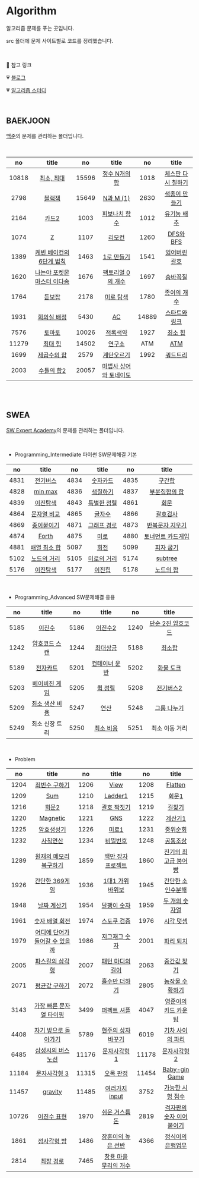 # Algorithm

알고리즘 문제를 푸는 곳입니다.

src 폴더에 문제 사이트별로 코드를 정리했습니다.

<br>

👻 참고 링크

💗 [블로그](https://jennnn.tistory.com/category/algorithm)

💗 [알고리즘 스터디](https://github.com/ssabum/algorithm_study)

<br>

## BAEKJOON

[백준](https://www.acmicpc.net/)의 문제를 관리하는 폴더입니다.

<br>

|  no   |                      title                       |  no   |                    title                     |  no   |                  title                  |
| :---: | :----------------------------------------------: | :---: | :------------------------------------------: | :---: | :-------------------------------------: |
| 10818 |       [최소, 최대](src/baekjoon/10818.py)        | 15596 |    [정수 N개의 합](src/baekjoon/15596.py)    | 1018  | [체스판 다시 칠하기](src/baekjoon/1018) |
| 2798  |           [블랙잭](src/baekjoon/2798)            | 15649 |       [N과 M (1)](src/baekjoon/15649)        | 2630  |   [색종이 만들기](src/baekjoon/2630)    |
| 2164  |            [카드2](src/baekjoon/2164)            | 1003  |      [피보나치 함수](src/baekjoon/1003)      | 1012  |    [유기농 배추](src/baekjoon/1012)     |
| 1074  |              [Z](src/baekjoon/1074)              | 1107  |        [리모컨](src/baekjoon/1107.py)        | 1260  |     [DFS와 BFS](src/baekjoon/1260)      |
| 1389  |  [케빈 베이컨의 6단계 법칙](src/baekjoon/1389)   | 1463  |       [1로 만들기](src/baekjoon/1463)        | 1541  |   [잃어버린 괄호](src/baekjoon/1541)    |
| 1620  | [나는야 포켓몬 마스터 이다솜](src/baekjoon/1620) | 1676  |    [팩토리얼 0의 개수](src/baekjoon/1676)    | 1697  |      [숨바꼭질](src/baekjoon/1697)      |
| 1764  |           [듣보잡](src/baekjoon/1764)            | 2178  |        [미로 탐색](src/baekjoon/2178)        | 1780  |    [종이의 개수](src/baekjoon/1780)     |
| 1931  |         [회의실 배정](src/baekjoon/1931)         | 5430  |           [AC](src/baekjoon/5430)            | 14889 | [스타트와 링크](src/baekjoon/14889.py)  |
| 7576  |          [토마토](src/baekjoon/7576.py)          | 10026 |      [적록색약](src/baekjoon/10026.py)       | 1927  |     [최소 힙](src/baekjoon/1927.py)     |
| 11279 |         [최대 힙](src/baekjoon/11279.py)         | 14502 |       [연구소](src/baekjoon/14502.py)        |  ATM  |      [ATM](src/baekjoon/11399.py)       |
| 1699  |       [제곱수의 합](src/baekjoon/1699.py)        | 2579  |      [계단오르기](src/baekjoon/2579.py)      | 1992  |    [쿼드트리](src/baekjoon/1992.py)     |
| 2003  |        [수들의 합2](src/baekjoon/2003.py)        | 20057 | [마법사 상어와 토네이도](src/baekjoon/20057) |       |                                         |

<br><br>

## SWEA

[SW Expert Academy](https://swexpertacademy.com/main/main.do)의 문제를 관리하는 폴더입니다.

<br>

- Programming_Intermediate   파이썬 SW문제해결 기본

|  no  |                            title                             |  no  |                            title                             |  no  |                            title                             |
| :--: | :----------------------------------------------------------: | :--: | :----------------------------------------------------------: | :--: | :----------------------------------------------------------: |
| 4831 |  [전기버스](src/swea/_Programming_Intermediate/List1/4831)   | 4834 |  [숫자카드](src/swea/_Programming_Intermediate/List1/4834)   | 4835 |   [구간합](src/swea/_Programming_Intermediate/List1/4835)    |
| 4828 | [min max](src/swea/_Programming_Intermediate/List1/4828.py)  | 4836 | [색칠하기](src/swea/_Programming_Intermediate/List2/4836.py) | 4837 | [부분집합의 합](src/swea/_Programming_Intermediate/List2/4837.py) |
| 4839 | [이진탐색](src/swea/_Programming_Intermediate/List2/4839.py) | 4843 | [특별한 정렬](src/swea/_Programming_Intermediate/List2/4843.py) | 4861 |    [회문](src/swea/_Programming_Intermediate/String/4861)    |
| 4864 | [문자열 비교](src/swea/_Programming_Intermediate/String/4864) | 4865 | [글자수](src/swea/_Programming_Intermediate/String/4865.py)  | 4866 |    [괄호검사](src/swea/_Programming_Intermediate/Stack1)     |
| 4869 |   [종이붙이기](src/swea/_Programming_Intermediate/Stack1)    | 4871 |   [그래프 경로](src/swea/_Programming_Intermediate/Stack1)   | 4873 | [반복문자 지우기](src/swea/_Programming_Intermediate/Stack1) |
| 4874 |      [Forth](src/swea/_Programming_Intermediate/Stack2)      | 4875 |      [미로](src/swea/_Programming_Intermediate/Stack2)       | 4880 | [토너먼트 카드게임](src/swea/_Programming_Intermediate/Stack2) |
| 4881 |  [배열 최소 합](src/swea/_Programming_Intermediate/Stack2)   | 5097 |       [회전](src/swea/_Programming_Intermediate/Queue)       | 5099 |    [피자 굽기](src/swea/_Programming_Intermediate/Queue)     |
| 5102 |   [노드의 거리](src/swea/_Programming_Intermediate/Queue)    | 5105 |   [미로의 거리](src/swea/_Programming_Intermediate/Queue)    | 5174 |      [subtree](src/swea/_Programming_Intermediate/Tree)      |
| 5176 |     [이진탐색](src/swea/_Programming_Intermediate/Tree)      | 5177 |      [이진힙](src/swea/_Programming_Intermediate/Tree)       | 5178 |     [노드의 합](src/swea/_Programming_Intermediate/Tree)     |

<br>

- Programming_Advanced   SW문제해결 응용

|  no  |                            title                             |  no  |                            title                             |  no  |                            title                             |
| :--: | :----------------------------------------------------------: | :--: | :----------------------------------------------------------: | :--: | :----------------------------------------------------------: |
| 5185 |    [이진수](src/swea/_Programming_Advanced/start/5185.py)    | 5186 |   [이진수2](src/swea/_Programming_Advanced/start/5186.py)    | 1240 | [단순 2진 암호코드](src/swea/_Programming_Advanced/start/1240.py) |
| 1242 | [암호코드 스캔](src/swea/_Programming_Advanced/start/1242.py) | 1244 | [최대상금](src/swea/_Programming_Advanced/brute&greedy/1244) | 5188 | [최소합](src/swea/_Programming_Advanced/brute&greedy/5188.py) |
| 5189 | [전자카트](src/swea/_Programming_Advanced/brute&greedy/5189.py) | 5201 | [컨테이너 운반](src/swea/_Programming_Advanced/brute&greedy/5201.py) | 5202 | [화물 도크](src/swea/_Programming_Advanced/brute&greedy/5202.py) |
| 5203 | [베이비진 게임](src/swea/_Programming_Advanced/brute&greedy/5203.py) | 5205 | [퀵 정렬](src/swea/_Programming_Advanced/divide_n_conquer/5205) | 5208 | [전기버스2](src/swea/_Programming_Advanced/backtracking/5208.py) |
| 5209 | [최소 생산 비용](src/swea/_Programming_Advanced/backtracking/5209.py) | 5247 |     [연산](src/swea/_Programming_Advanced/graph/5247.py)     | 5248 | [그룹 나누기](src/swea/_Programming_Advanced/graph/5248.py)  |
| 5249 |                        최소 신장 트리                        | 5250 |    [최소 비용](src/swea/_Programming_Advanced/graph/5250)    | 5251 |                        최소 이동 거리                        |

<br>

- Problem

|  no   |                       title                        |  no   |                   title                   |  no   |                     title                     |
| :---: | :------------------------------------------------: | :---: | :---------------------------------------: | :---: | :-------------------------------------------: |
| 1204  |         [최빈수 구하기](src/swea/1204.py)          | 1206  |         [View](src/swea/1206.py)          | 1208  |           [Flatten](src/swea/1208)            |
| 1209  |              [Sum](src/swea/1209.py)               | 1210  |         [Ladder1](src/swea/1210)          | 1215  |           [회문1](src/swea/1215.py)           |
| 1216  |             [회문2](src/swea/1216.py)              | 1218  |      [괄호 짝짓기](src/swea/1218.py)      | 1219  |            [길찾기](src/swea/1219)            |
| 1220  |            [Magnetic](src/swea/1220.py)            | 1221  |           [GNS](src/swea/1221)            | 1222  |          [계산기1](src/swea/1222.py)          |
| 1225  |            [암호생성기](src/swea/1225)             | 1226  |         [미로1](src/swea/1226.py)         | 1231  |           [중위순회](src/swea/1231)           |
| 1232  |            [사칙연산](src/swea/1232.py)            | 1234  |       [비밀번호](src/swea/1234.py)        | 1248  |         [공통조상](src/swea/1248.py)          |
| 1289  |     [원재의 메모리 복구하기](src/swea/1289.py)     | 1859  |  [백만 장자 프로젝트](src/swea/1859.py)   | 1860  |     [진기의 최고급 붕어빵](src/swea/1860)     |
| 1926  |         [간단한 369게임](src/swea/1926.py)         | 1936  |    [1대1 가위바위보](src/swea/1936.py)    | 1945  |      [간단한 소인수분해](src/swea/1945)       |
| 1948  |            [날짜 계산기](src/swea/1948)            | 1954  |       [달팽이 숫자](src/swea/1954)        | 1959  |        [두 개의 숫자열](src/swea/1959)        |
| 1961  |         [숫자 배열 회전](src/swea/1961.py)         | 1974  |      [스도쿠 검증](src/swea/1974.py)      | 1976  |         [시각 덧셈](src/swea/1976.py)         |
| 1979  | [어디에 단어가 들어갈 수 있을까](src/swea/1979.py) | 1986  |     [지그재그 숫자](src/swea/1986.py)     | 2001  |         [파리 퇴치](src/swea/2001.py)         |
| 2005  |        [파스칼의 삼각형](src/swea/2005.py)         | 2007  |     [패턴 마디의 길이](src/swea/2007)     | 2063  |        [중간값 찾기](src/swea/2063.py)        |
| 2071  |         [평균값 구하기](src/swea/2071.py)          | 2072  |     [홀수만 더하기](src/swea/2072.py)     | 2805  |      [농작물 수확하기](src/swea/2805.py)      |
| 3143  |      [가장 빠른 문자열 타이핑](src/swea/3143)      | 3499  |       [퍼펙트 셔플](src/swea/3499)        | 4047  |     [영준이의 카드 카운팅](src/swea/4047)     |
| 4408  |      [자기 방으로 돌아가기](src/swea/4408.py)      | 5789  |  [현주의 상자 바꾸기](src/swea/5789.py)   | 6019  |     [기차 사이의 파리](src/swea/6019.py)      |
| 6485  |       [삼성시의 버스 노선](src/swea/6485.py)       | 11176 |     [문자사각형 1](src/swea/11176.py)     | 11178 |       [문자사각형 2](src/swea/11178.py)       |
| 11184 |         [문자사각형 3](src/swea/11184.py)          | 11315 |      [오목 판정](src/swea/11315.py)       | 11454 |        [Baby-gin Game](src/swea/11454)        |
| 11457 |            [gravity](src/swea/11457.py)            | 11485 |    [여러가지 input](src/swea/11485.py)    | 3752  |     [가능한 시험 점수](src/swea/3752.py)      |
| 10726 |           [이진수 표현](src/swea/10726)            | 1970  |     [쉬운 거스름돈](src/swea/1970.py)     | 2819  | [격자판의 숫자 이어 붙이기](src/swea/2819.py) |
| 1861  |          [정사각형 방](src/swea/1861.py)           | 1486  |    [장훈이의 높은 선반](src/swea/1486)    | 4366  |      [정식이의 은행업무](src/swea/4366)       |
| 2814  |             [최장 경로](src/swea/2814)             | 7465  | [창용 마을 무리의 개수](src/swea/7465.py) |       |                                               |

